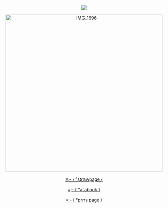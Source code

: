 <div id="header" align="center">

  ![](https://komarev.com/ghpvc/?username=paparazzimurderparty&style=plastic&color=lightgrey&label=_homos_&base=0)

<img width="500" height="500" alt="IMG_1696" src="https://github.com/user-attachments/assets/991f7bfd-460a-47fd-9a13-6e952774bdc7" />

<div id="header" align="center">

[≡;- ꒰ °strawpage ꒱](https://paparazzimurderparty.straw.page/) 

[≡;- ꒰ °atabook ꒱](https://cubibibibism.atabook.org/)

[≡;- ꒰ °prns page ꒱](https://en.pronouns.page/@moonpaint)
